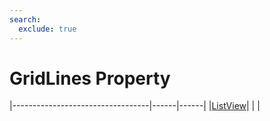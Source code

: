 ```yaml
---
search:
  exclude: true
---
```


<h1 class="heading"><span class="name">GridLines Property</span></h1>

|----------------------------------|------|------|
|[ListView](../objects/listview.md)|&nbsp;|&nbsp;|
